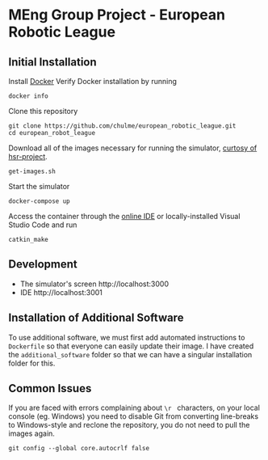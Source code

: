 # MEng Group Project - European Robotic League
## Initial Installation
Install [Docker](https://www.docker.com/)
Verify Docker installation by running
```
docker info
```
Clone this repository
```
git clone https://github.com/chulme/european_robotic_league.git
cd european_robot_league
```
Download all of the images necessary for running the simulator, [curtosy of hsr-project](https://github.com/hsr-project/tmc_wrs_docker).
```
get-images.sh
```
Start the simulator
```
docker-compose up
```
Access the container through the [online IDE](http://localhost:3001) or locally-installed Visual Studio Code and run
```
catkin_make
```
## Development
- The simulator's screen http://localhost:3000
- IDE http://localhost:3001

## Installation of Additional Software
To use additional software, we must first add automated instructions to `Dockerfile` so that everyone can easily update their image. I have created the `additional_software` folder so that we can have a singular installation folder for this.

## Common Issues
If you are faced with errors complaining about `\r ` characters, on your local console (eg. Windows) you need to disable Git from converting line-breaks to Windows-style and reclone the repository, you do not need to pull the images again.
```
git config --global core.autocrlf false
```
